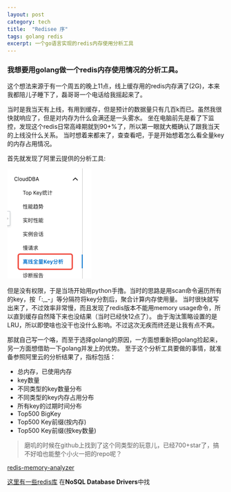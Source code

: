 ```yaml
---
layout: post
category: tech
title:  "Redisee 序"
tags: golang redis
excerpt: 一个go语言实现的redis内存使用分析工具
---
```


### 我想要用golang做一个redis内存使用情况的分析工具。
这个想法来源于有一个周五的晚上11点，线上缓存用的redis内存满了(2G)，本来我都陪儿子睡下了，磊哥哥一个电话给我摇起来了。

当时是我当天有上线，有用到缓存，但是预计的数据量只有几百k而已。虽然我很快就响应了，但是对内存为什么会满还是一头雾水。
坐在电脑前先是看了下监控，发现这个redis日常高峰期就到90+%了，所以第一眼就大概确认了跟我当天的上线没什么关系。
当时想着来都来了，查查看吧，于是开始想着怎么看全量key的内存占用情况。

首先就发现了阿里云提供的分析工具:

![analysis_tool](/assets/images/redisee/analysis_tool.png)

但是没有权限，于是当场开始用python手撸。当时的思路是用scan命令遍历所有的key，按「:,_-」等分隔符将key分割后，聚合计算内存使用量。
当时很快就写出来了，不过效率非常慢，而且发现了redis版本不能用memory usage命令，所以直到缓存自然降下来也没结果（当时已经快12点了）。
由于淘汰策略设置的是LRU，所以即使啥也没干也没什么影响。不过这次无疾而终还是让我有点不爽。

那就自己写一个咯，而至于选择golang的原因，一方面想重新把golang捡起来，另一方面想借助一下golang并发上的优势。
至于这个分析工具要做的事情，就准备参照阿里云的分析结果了，指标包括：
- 总内存，已使用内存
- key数量
- 不同类型的key数量分布
- 不同类型的key内存占用分布
- 所有key的过期时间分布
- Top500 BigKey
- Top500 Key前缀(按内存)
- Top500 Key前缀(按key数量)

> 磨叽的时候在github上找到了这个同类型的玩意儿，已经700+star了，搞不好咱也能整个小火一把的repo呢？
> 
<a href="https://github.com/gamenet/redis-memory-analyzer" target="_blank">redis-memory-analyzer</a>

[这里有一些redis库](https://awesome-go.com/) 在**NoSQL Database Drivers**中找
